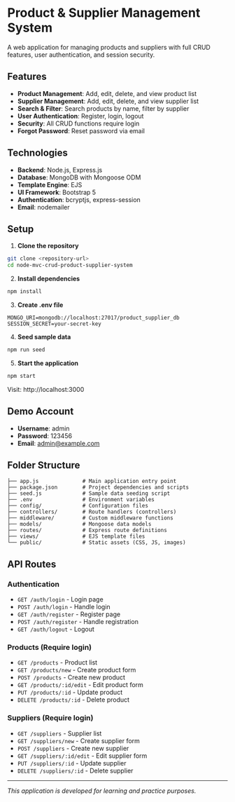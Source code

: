 # Product & Supplier Management System

A web application for managing products and suppliers with full CRUD features, user authentication, and session security.

## Features

- **Product Management**: Add, edit, delete, and view product list
- **Supplier Management**: Add, edit, delete, and view supplier list
- **Search & Filter**: Search products by name, filter by supplier
- **User Authentication**: Register, login, logout
- **Security**: All CRUD functions require login
- **Forgot Password**: Reset password via email

## Technologies

- **Backend**: Node.js, Express.js
- **Database**: MongoDB with Mongoose ODM
- **Template Engine**: EJS
- **UI Framework**: Bootstrap 5
- **Authentication**: bcryptjs, express-session
- **Email**: nodemailer

## Setup

1. **Clone the repository**

```bash
git clone <repository-url>
cd node-mvc-crud-product-supplier-system
```

2. **Install dependencies**

```bash
npm install
```

3. **Create .env file**

```env
MONGO_URI=mongodb://localhost:27017/product_supplier_db
SESSION_SECRET=your-secret-key
```

4. **Seed sample data**

```bash
npm run seed
```

5. **Start the application**

```bash
npm start
```

Visit: http://localhost:3000

## Demo Account

- **Username**: admin
- **Password**: 123456
- **Email**: admin@example.com

## Folder Structure

```
├── app.js              # Main application entry point
├── package.json        # Project dependencies and scripts
├── seed.js             # Sample data seeding script
├── .env                # Environment variables
├── config/             # Configuration files
├── controllers/        # Route handlers (controllers)
├── middleware/         # Custom middleware functions
├── models/             # Mongoose data models
├── routes/             # Express route definitions
├── views/              # EJS template files
└── public/             # Static assets (CSS, JS, images)
```

## API Routes

### Authentication

- `GET /auth/login` - Login page
- `POST /auth/login` - Handle login
- `GET /auth/register` - Register page
- `POST /auth/register` - Handle registration
- `GET /auth/logout` - Logout

### Products (Require login)

- `GET /products` - Product list
- `GET /products/new` - Create product form
- `POST /products` - Create new product
- `GET /products/:id/edit` - Edit product form
- `PUT /products/:id` - Update product
- `DELETE /products/:id` - Delete product

### Suppliers (Require login)

- `GET /suppliers` - Supplier list
- `GET /suppliers/new` - Create supplier form
- `POST /suppliers` - Create new supplier
- `GET /suppliers/:id/edit` - Edit supplier form
- `PUT /suppliers/:id` - Update supplier
- `DELETE /suppliers/:id` - Delete supplier

---

_This application is developed for learning and practice purposes._
